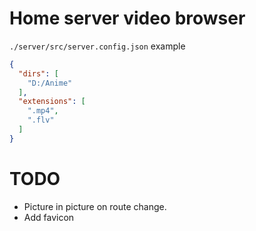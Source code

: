 # Home server video browser
`./server/src/server.config.json` example
```json
{
  "dirs": [
    "D:/Anime"
  ],
  "extensions": [
    ".mp4",
    ".flv"
  ]
}
```

# TODO
* Picture in picture on route change.
* Add favicon